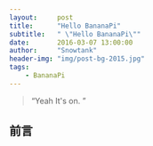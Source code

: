 ```yaml
---
layout:     post
title:      "Hello BananaPi"
subtitle:   " \"Hello BananaPi\""
date:       2016-03-07 13:00:00
author:     "Snowtank"
header-img: "img/post-bg-2015.jpg"
tags:
    - BananaPi
---
```


> “Yeah It's on. ”


## 前言

